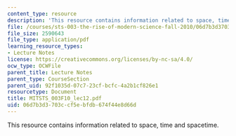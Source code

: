 ```yaml
---
content_type: resource
description: 'This resource contains information related to space, time and spacetime. '
file: /courses/sts-003-the-rise-of-modern-science-fall-2010/06d7b3d3703ccf5ebfdb674f44e8d66d_MITSTS_003F10_lec12.pdf
file_size: 2590643
file_type: application/pdf
learning_resource_types:
- Lecture Notes
license: https://creativecommons.org/licenses/by-nc-sa/4.0/
ocw_type: OCWFile
parent_title: Lecture Notes
parent_type: CourseSection
parent_uid: 92f1035d-07c7-23cf-bcfc-4a2b1cf826e1
resourcetype: Document
title: MITSTS_003F10_lec12.pdf
uid: 06d7b3d3-703c-cf5e-bfdb-674f44e8d66d
---
```

This resource contains information related to space, time and spacetime. 